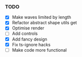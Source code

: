 ### TODO

- [x] Make waves limited by length
- [X] Refactor abstract shape utils get
- [X] Optimise render
- [ ] Add controls
- [X] Add fancy design
- [X] Fix ts-ignore hacks
- [ ] Make code more functional
